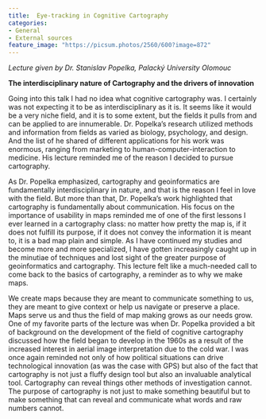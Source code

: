 ```yaml
---
title:  Eye-tracking in Cognitive Cartography
categories:
- General
- External sources
feature_image: "https://picsum.photos/2560/600?image=872"
---
```

*Lecture given by Dr. Stanislav Popelka, Palacký University Olomouc* 

**The interdisciplinary nature of Cartography and the drivers of innovation**

Going into this talk I had no idea what cognitive cartography was. I certainly was not expecting it to be as interdisciplinary as it is. It seems like it would be a very niche field, and it is to some extent, but the fields it pulls from and can be applied to are innumerable. Dr. Popelka’s research utilized methods and information from fields as varied as biology, psychology, and design. And the list of he shared of different applications for his work was enormous, ranging from marketing to human-computer-interaction to medicine. His lecture reminded me of the reason I decided to pursue cartography.

As Dr. Popelka emphasized, cartography and geoinformatics are fundamentally interdisciplinary in nature, and that is the reason I feel in love with the field. But more than that, Dr. Popelka’s work highlighted that cartography is fundamentally about communication. His focus on the importance of usability in maps reminded me of one of the first lessons I ever learned in a cartography class: no matter how pretty the map is, if it does not fulfill its purpose, if it does not convey the information it is meant to, it is a bad map plain and simple. As I have continued my studies and become more and more specialized, I have gotten increasingly caught up in the minutiae of techniques and lost sight of the greater purpose of geoinformatics and cartography. This lecture felt like a much-needed call to come back to the basics of cartography, a reminder as to why we make maps. 

We create maps because they are meant to communicate something to us, they are meant to give context or help us navigate or preserve a place. Maps serve us and thus the field of map making grows as our needs grow. One of my favorite parts of the lecture was when Dr. Popelka provided a bit of background on the development of the field of cognitive cartography discussed how the field began to develop in the 1960s as a result of the increased interest in aerial image interpretation due to the cold war. I was once again reminded not only of how political situations can drive technological innovation (as was the case with GPS) but also of the fact that cartography is not just a fluffy design tool but also an invaluable analytical tool. Cartography can reveal things other methods of investigation cannot. The purpose of cartography is not just to make something beautiful but to make something that can reveal and communicate what words and raw numbers cannot. 

